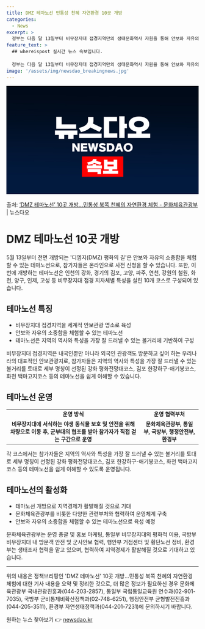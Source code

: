 ```yaml
---
title: DMZ 테마노선 민통성 천혜 자연환경 10곳 개방
categories:
  - News
excerpt: >
  정부는 다음 달 13일부터 비무장지대 접경지역만의 생태문화역사 자원을 통해 안보와 자유의 소중함을 직접 체험…
feature_text: >
  ## whereispost 실시간 뉴스 속보입니다.

  정부는 다음 달 13일부터 비무장지대 접경지역만의 생태문화역사 자원을 통해 안보와 자유의 소중함을 직접 체험…
image: '/assets/img/newsdao_breakingnews.jpg'
---
```


![뉴스다오 속보](/assets/img/newsdao_breakingnews.jpg)

<p>출처: <a href="https://newsdao.kr/3706" rel="dofollow">‘DMZ 테마노선’ 10곳 개방…민통성 북쪽 천혜의 자연환경 체험 - 문화체육관광부</a> | 뉴스다오</p>

<h1>DMZ 테마노선 10곳 개방</h1>
<p data-ke-size="size16">5월 13일부터 전면 개방되는 '디엠지(DMZ) 평화의 길'은 안보와 자유의 소중함을 체험할 수 있는 테마노선으로, 참가자들은 온라인으로 사전 신청을 할 수 있습니다. 또한, 이번에 개방하는 테마노선은 인천의 강화, 경기의 김포, 고양, 파주, 연천, 강원의 철원, 화천, 양구, 인제, 고성 등 비무장지대 접경 지자체별 특성을 살린 10개 코스로 구성되어 있습니다.</p>

<h2 data-ke-size="size26">테마노선 특징</h2>
<ul>
<li>비무장지대 접경지역을 세계적 안보관광 명소로 육성</li>
<li>안보와 자유의 소중함을 체험할 수 있는 테마노선</li>
<li>테마노선은 지역의 역사와 특성을 가장 잘 드러낼 수 있는 볼거리에 기반하여 구성</li>
</ul>
<p data-ke-size="size16">비무장지대 접경지역은 내국인뿐만 아니라 외국인 관광객도 방문하고 싶어 하는 우리나라의 대표적인 안보관광지로, 참가자들은 지역의 역사와 특성을 가장 잘 드러낼 수 있는 볼거리를 토대로 세부 명칭이 선정된 강화 평화전망대코스, 김포 한강하구-애기봉코스, 화천 백마고지코스 등의 테마노선을 쉽게 이해할 수 있습니다.</p>

<h2 data-ke-size="size26">테마노선 운영</h2>
<table>
<tr>
<td style="text-align: center; height: 17px;"><b>운영 방식</b></td>
<td style="text-align: center; height: 17px;"><b>운영 협력부처</b></td>
</tr>
<tr>
<td style="text-align: center; height: 17px;"><b>비무장지대에 서식하는 야생 동식물 보호 및 안전을 위해 차량으로 이동 후, 군부대의 협조를 받아 참가자가 직접 걷는 구간으로 운영</b></td>
<td style="text-align: center; height: 17px;"><b>문화체육관광부, 통일부, 국방부, 행정안전부, 환경부</b></td>
</tr>
</table>
<p data-ke-size="size16">각 코스에서는 참가자들은 지역의 역사와 특성을 가장 잘 드러낼 수 있는 볼거리를 토대로 세부 명칭이 선정된 강화 평화전망대코스, 김포 한강하구-애기봉코스, 화천 백마고지코스 등의 테마노선을 쉽게 이해할 수 있도록 운영됩니다.</p>

<h2 data-ke-size="size26">테마노선의 활성화</h2>
<ul>
<li>테마노선 개방으로 지역경제가 활발해질 것으로 기대</li>
<li>문화체육관광부를 비롯한 다양한 관련부처와 협력하여 운영체계 구축</li>
<li>안보와 자유의 소중함을 체험할 수 있는 테마노선으로 육성 예정</li>
</ul>
<p data-ke-size="size16">문화체육관광부는 운영 총괄 및 홍보 마케팅, 통일부 비무장지대의 평화적 이용, 국방부 비무장지대 내 방문객 안전 및 군사안보 협력, 행안부 거점센터 및 횡단노선 정비, 환경부는 생태조사 협력을 맡고 있으며, 협력하여 지역경제가 활발해질 것으로 기대하고 있습니다.</p>

<hr>
<p data-ke-size="size16">위의 내용은 정책브리핑인 'DMZ 테마노선' 10곳 개방…민통성 북쪽 천혜의 자연환경 체험에 대한 기사 내용을 요약 및 정리한 것으로, 더 많은 정보가 필요하신 경우 문화체육관광부 국내관광진흥과(044-203-2857), 통일부 국립통일교육원 연수과(02-901-7035), 국방부 군비통제비확산정책과(02-748-6251), 행정안전부 균형발전진흥과(044-205-3511), 환경부 자연생태정책과(044-201-7231)에 문의하시기 바랍니다.</p>
<p data-ke-size="size16"></p> 

원하는 뉴스 찾아보기 👉 <a href="https://newsdao.kr" rel="dofollow">newsdao.kr</a>


